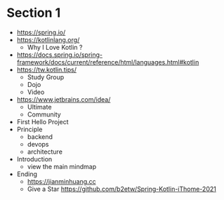 # Section 1
* https://spring.io/
* https://kotlinlang.org/
  * Why I Love Kotlin ?
* https://docs.spring.io/spring-framework/docs/current/reference/html/languages.html#kotlin
* https://tw.kotlin.tips/
  * Study Group
  * Dojo
  * Video
* https://www.jetbrains.com/idea/
  * Ultimate
  * Community
* First Hello Project
* Principle
  * backend
  * devops
  * architecture
* Introduction
  * view the main mindmap
* Ending
  * https://jianminhuang.cc
  * Give a Star https://github.com/b2etw/Spring-Kotlin-iThome-2021
